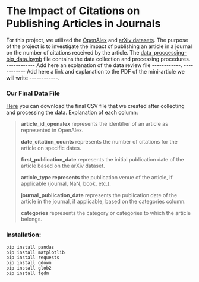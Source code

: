 # The Impact of Citations on Publishing Articles in Journals

For this project, we utilized the [OpenAlex](https://openalex.org/) and [arXiv datasets](https://www.kaggle.com/datasets/Cornell-University/arxiv).
The purpose of the project is to investigate the impact of publishing an article in a journal on the number of citations
received by the article. The [data_proccessing-big_data.ipynb](./data_proccessing-big_data.ipynb) file contains the data
collection and processing procedures. ------------ Add here an explanation of the data review file ------------.
------------ Add here a link and explanation to the PDF of the mini-article we will write ------------.


### Our Final Data File

[Here](https://drive.google.com/file/d/1SOhHDliVwSn6BxNU5vgritdiuqNTAqpf/view?usp=sharing) you can download the final CSV file that we created after collecting and processing the data. 
Explanation of each column:
<br/>
> **article_id_openalex** represents the identifier of an article as represented in OpenAlex.
> 
> **date_citation_counts** represents the number of citations for the article on specific dates.
> 
> **first_publication_date** represents the initial publication date of the article based on the arXiv dataset.
> 
> **article_type represents** the publication venue of the article, if applicable (journal, NaN, book, etc.).
> 
> **journal_publication_date** represents the publication date of the article in the journal, if applicable, based on the categories column.
> 
> **categories** represents the category or categories to which the article belongs.



### Installation:
```
pip install pandas
pip install matplotlib
pip install requests
pip install gdown
pip install glob2
pip install tqdm
```